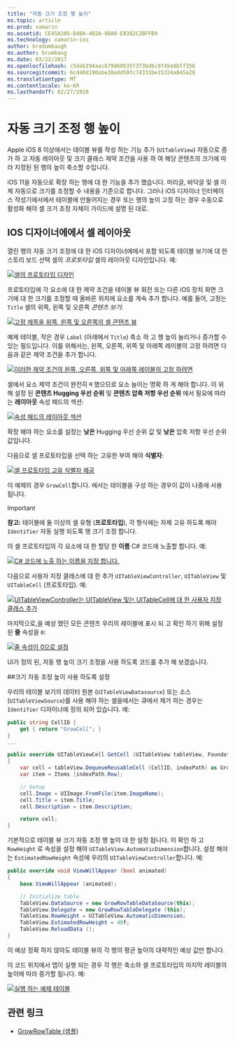 ```yaml
---
title: "자동 크기 조정 행 높이"
ms.topic: article
ms.prod: xamarin
ms.assetid: CE45A385-D40A-482A-90A0-E8382C2BFFB9
ms.technology: xamarin-ios
author: bradumbaugh
ms.author: brumbaug
ms.date: 03/22/2017
ms.openlocfilehash: c5deb294aac679d60535f3f3bd6c9745e8bff358
ms.sourcegitcommit: 6cd40d190abe38edd50fc74331be15324a845a28
ms.translationtype: MT
ms.contentlocale: ko-KR
ms.lasthandoff: 02/27/2018
---
```

# <a name="auto-sizing-row-height"></a>자동 크기 조정 행 높이

Apple iOS 8 이상에서는 테이블 뷰를 작성 하는 기능 추가 (`UITableView`) 자동으로 증가 하 고 자동 레이아웃 및 크기 클래스 제약 조건을 사용 하 여 해당 콘텐츠의 크기에 따라 지정된 된 행의 높이 축소할 수입니다.

iOS 11을 자동으로 확장 하는 행에 대 한 기능을 추가 했습니다. 머리글, 바닥글 및 셀 이제 자동으로 크기를 조정할 수 내용을 기준으로 합니다. 그러나 iOS 디자이너 인터페이스 작성기에서에서 테이블에 만들어지는 경우 또는 행의 높이 고정 하는 경우 수동으로 활성화 해야 셀 크기 조정 자체이 가이드에 설명 된 대로.

## <a name="cell-layout-in-the-ios-designer"></a>IOS 디자이너에에서 셀 레이아웃

열린 행의 자동 크기 조정에 대 한 iOS 디자이너에에서 포함 되도록 테이블 보기에 대 한 스토리 보드 선택 셀의 *프로토타입* 셀의 레이아웃 디자인입니다. 예:

[ ![](autosizing-row-height-images/table01.png "셀의 프로토타입 디자인")](autosizing-row-height-images/table01.png)

프로토타입에 각 요소에 대 한 제약 조건을 테이블 뷰 회전 또는 다른 iOS 장치 화면 크기에 대 한 크기를 조정할 때 올바른 위치에 요소를 계속 추가 합니다. 예를 들어, 고정는 `Title` 셀의 위쪽, 왼쪽 및 오른쪽 *콘텐츠 보기*:

[ ![](autosizing-row-height-images/table02.png "고정 제목을 위쪽, 왼쪽 및 오른쪽의 셀 콘텐츠 뷰")](autosizing-row-height-images/table02.png)

예제 테이블, 작은 경우 `Label` (아래에서 `Title`) 축소 하 고 행 높이 늘리거나 증가할 수 있는 필드입니다. 이를 위해서는, 왼쪽, 오른쪽, 위쪽 및 아래쪽 레이블의 고정 하려면 다음과 같은 제약 조건을 추가 합니다.

[ ![](autosizing-row-height-images/table03.png "이러한 제약 조건의 왼쪽, 오른쪽, 위쪽 및 아래쪽 레이블의 고정 하려면")](autosizing-row-height-images/table03.png)

셀에서 요소 제약 조건이 완전히 म 했으므로 요소 늘이는 명확 하 게 해야 합니다. 이 위해 설정 된 **콘텐츠 Hugging 우선 순위** 및 **콘텐츠 압축 저항 우선 순위** 에서 필요에 따라는 **레이아웃** 속성 패드의 섹션:

[ ![](autosizing-row-height-images/table03a.png "속성 패드의 레이아웃 섹션")](autosizing-row-height-images/table03a.png)

확장 해야 하는 요소를 설정는 **낮은** Hugging 우선 순위 값 및 **낮은** 압축 저항 우선 순위 값입니다.

다음으로 셀 프로토타입을 선택 하는 고유한 부여 해야 **식별자**:

[ ![](autosizing-row-height-images/table04.png "셀 프로토타입 고유 식별자 제공")](autosizing-row-height-images/table04.png)

이 예제의 경우 `GrowCell`합니다. 에서는 테이블을 구성 하는 경우이 값이 나중에 사용 됩니다.

> [!IMPORTANT]
> **참고:** 테이블에 둘 이상의 셀 유형 (**프로토타입**), 각 형식에는 자체 고유 하도록 해야 `Identifier` 자동 실행 되도록 행 크기 조정 합니다.

이 셀 프로토타입의 각 요소에 대 한 할당 한 **이름** C# 코드에 노출할 합니다. 예:

[ ![](autosizing-row-height-images/table05.png "C# 코드에 노출 하는 이름을 지정 합니다.")](autosizing-row-height-images/table05.png)

다음으로 사용자 지정 클래스에 대 한 추가 `UITableViewController`, `UITableView` 및 `UITableCell` (프로토타입). 예: 

[ ![](autosizing-row-height-images/table06.png "UITableViewController는 UITableView 및는 UITableCell에 대 한 사용자 지정 클래스 추가")](autosizing-row-height-images/table06.png)

마지막으로,을 예상 했던 모든 콘텐츠 우리의 레이블에 표시 되 고 확인 하기 위해 설정 된 **줄** 속성을 `0`:

[ ![](autosizing-row-height-images/table06.png "줄 속성이 0으로 설정")](autosizing-row-height-images/table06a.png)

Ui가 정의 된, 자동 행 높이 크기 조정을 사용 하도록 코드를 추가 해 보겠습니다.

##<a name="enabling-auto-resizing-height"></a>크기 자동 조정 높이 사용 하도록 설정

우리의 테이블 보기의 데이터 원본 (`UITableViewDatasource`) 또는 소스 (`UITableViewSource`)를 사용 해야 하는 셀을에서는 큐에서 제거 하는 경우는 `Identifier` 디자이너에 정의 되어 있습니다. 예:

```csharp
public string CellID {
    get { return "GrowCell"; }
}
...

public override UITableViewCell GetCell (UITableView tableView, Foundation.NSIndexPath indexPath)
{
    var cell = tableView.DequeueReusableCell (CellID, indexPath) as GrowRowTableCell;
    var item = Items [indexPath.Row];

    // Setup
    cell.Image = UIImage.FromFile(item.ImageName);
    cell.Title = item.Title;
    cell.Description = item.Description;

    return cell;
}
```

기본적으로 테이블 뷰 크기 자동 조정 행 높이 대 한 설정 됩니다. 이 확인 하 고 `RowHeight` 로 속성을 설정 해야 `UITableView.AutomaticDimension`합니다. 설정 해야는 `EstimatedRowHeight` 속성에 우리의 `UITableViewController`합니다. 예:

```csharp
public override void ViewWillAppear (bool animated)
{
    base.ViewWillAppear (animated);

    // Initialize table
    TableView.DataSource = new GrowRowTableDataSource(this);
    TableView.Delegate = new GrowRowTableDelegate (this);
    TableView.RowHeight = UITableView.AutomaticDimension;
    TableView.EstimatedRowHeight = 40f;
    TableView.ReloadData ();
}
```

이 예상 정확 하지 않아도 테이블 뷰의 각 행의 평균 높이의 대략적인 예상 값만 합니다.

이 코드 위치에서 앱이 실행 되는 경우 각 행은 축소와 셀 프로토타입의 마지막 레이블의 높이에 따라 증가할 됩니다. 예:

[ ![](autosizing-row-height-images/table07.png "실행 하는 예제 테이블")](autosizing-row-height-images/table07.png)


## <a name="related-links"></a>관련 링크

- [GrowRowTable (샘플)](https://developer.xamarin.com/samples/monotouch/GrowRowTable/)
